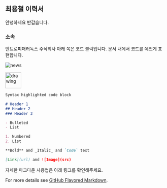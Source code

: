 ## 최용철 이력서

안녕하세요 반갑습니다.

### 소속

엔트로피패러독스 주식회사
아래 쪽은 코드 블럭입니다.
문서 내에서 코드를 예쁘게 표현합니다.

![news](https://imgnews.pstatic.net/image/003/2021/09/06/NISI20210902_0017905800_web_20210902154624_20210906145907028.jpg?type=w647)

<img src="https://imgnews.pstatic.net/image/003/2021/09/06/NISI20210902_0017905800_web_20210902154624_20210906145907028.jpg?type=w647" alt="drawing" width="50"/>

```markdown
Syntax highlighted code block

# Header 1
## Header 2
### Header 3

- Bulleted
- List

1. Numbered
2. List

**Bold** and _Italic_ and `Code` text

[Link](url) and ![Image](src)
```

자세한 마크다운 사용법은 아래 링크를 확인해주세요.

For more details see [GitHub Flavored Markdown](https://guides.github.com/features/mastering-markdown/).
